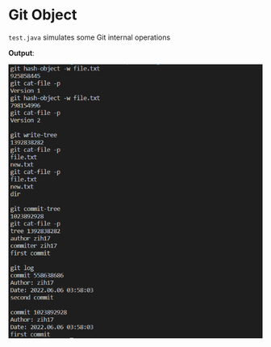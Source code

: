 # Git Object
`test.java` simulates some Git internal operations

**Output**: 

![image](https://github.com/angel4576/git-object/blob/master/output.png)

